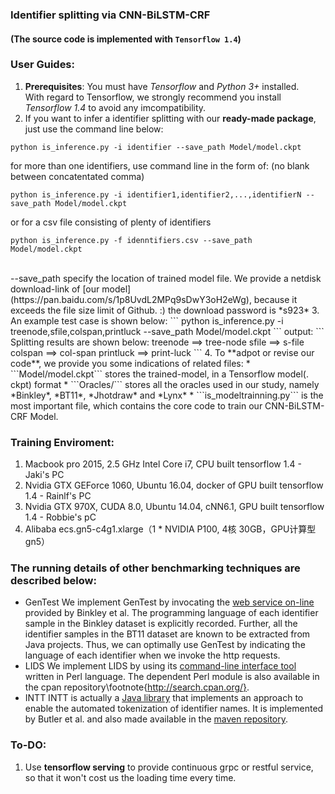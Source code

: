 ### Identifier splitting via CNN-BiLSTM-CRF 
#### (The source code is implemented with ```Tensorflow 1.4```)

### User Guides:
1. **Prerequisites**: You must have *Tensorflow* and *Python 3+* installed.
<br /> With regard to Tensorflow, we strongly recommend you install *Tensorflow 1.4* to avoid any imcompatibility.
2. If you want to infer a identifier splitting with our **ready-made package**, just use the command line below:
```
python is_inference.py -i identifier --save_path Model/model.ckpt
```
for more than one identifiers, use command line in the form of: (no blank between concatentated comma)
```
python is_inference.py -i identifier1,identifier2,...,identifierN --save_path Model/model.ckpt
```
or for a csv file consisting of plenty of identifiers
```
python is_inference.py -f idenntifiers.csv --save_path Model/model.ckpt
```
<br/>
--save_path specify the location of trained model file. We provide a netdisk download-link of [our model](https://pan.baidu.com/s/1p8UvdL2MPq9sDwY3oH2eWg), because it exceeds the file size limit of Github. :) the download password is *s923*
3. An example test case is shown below:
```
python is_inference.py -i treenode,sfile,colspan,printluck --save_path Model/model.ckpt
```
output:
```
Splitting results are shown below:
treenode                        ==>  tree-node                      
sfile                           ==>  s-file                         
colspan                         ==>  col-span                       
printluck                       ==>  print-luck    
```
4. To **adpot or revise our code**, we provide you some indications of related files:
* ```Model/model.ckpt``` stores the trained-model, in a Tensorflow model(. ckpt) format
* ```Oracles/``` stores all the oracles used in our study, namely *Binkley*, *BT11*, *Jhotdraw* and *Lynx*
* ```is_modeltrainning.py``` is the most important file, which contains the core code to train our CNN-BiLSTM-CRF Model.

### Training Enviroment:
1. Macbook pro 2015, 2.5 GHz Intel Core i7, CPU built tensorflow 1.4 - Jaki's PC
2. Nvidia GTX GEForce 1060, Ubuntu 16.04, docker of GPU built tensorflow 1.4 - Rainlf's PC
3. Nvidia GTX 970X, CUDA 8.0, Ubuntu 14.04, cNN6.1, GPU built tensorflow 1.4 - Robbie's pC
4. Alibaba ecs.gn5-c4g1.xlarge（1 * NVIDIA P100, 4核 30GB，GPU计算型 gn5）	

### The running details of other benchmarking techniques are described below:
* GenTest
	We implement GenTest by invocating the [web service on-line](http://splitit.cs.loyola.edu/web-service.html) provided by Binkley et al. The programming language of each identifier sample in the Binkley dataset is explicitly recorded. Further, all the identifier samples in the BT11 dataset are known to be extracted from Java projects. Thus, we can optimally use GenTest by indicating the language of each identifier when we invoke the http requests. 
* LIDS
	We implement LIDS by using its [command-line interface tool](https://github.com/nunorc/Lingua-IdSplitter) written in Perl language. The dependent Perl module is also available in the cpan repository\footnote{http://search.cpan.org/}.
* INTT
	INTT is actually a [Java library](http://oro.open.ac.uk/28352/) that implements an approach to enable the automated tokenization of identifier names. It is implemented by Butler et al. and also made available in the [maven repository](http://mvnrepository.com/artifact/uk.org.facetus/intt).


### To-DO:
1. Use **tensorflow serving** to provide continuous grpc or restful service, so that it won't cost us the loading time every time.
